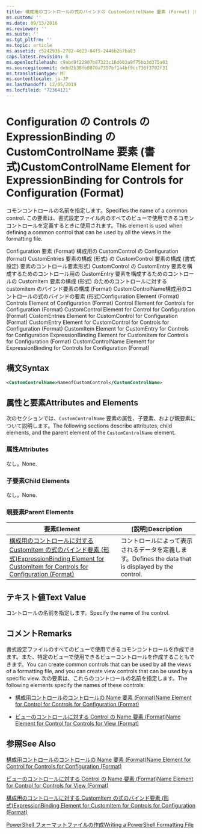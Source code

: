 ```yaml
---
title: 構成用のコントロールの式のバインドの CustomControlName 要素 (Format) |Microsoft Docs
ms.custom: ''
ms.date: 09/13/2016
ms.reviewer: ''
ms.suite: ''
ms.tgt_pltfrm: ''
ms.topic: article
ms.assetid: c5242935-2782-4d23-84f5-2446b2b7ba83
caps.latest.revision: 8
ms.openlocfilehash: c9abd9f22907b87323c16d603a9f75bb3d375a03
ms.sourcegitcommit: debd2b38fb8070a7357bf1a4bf9cc736f3702f31
ms.translationtype: MT
ms.contentlocale: ja-JP
ms.lasthandoff: 12/05/2019
ms.locfileid: "72364121"
---
```

# <a name="customcontrolname-element-for-expressionbinding-for-controls-for-configuration-format"></a><span data-ttu-id="f7f4e-102">Configuration の Controls の ExpressionBinding の CustomControlName 要素 (書式)</span><span class="sxs-lookup"><span data-stu-id="f7f4e-102">CustomControlName Element for ExpressionBinding for Controls for Configuration (Format)</span></span>

<span data-ttu-id="f7f4e-103">コモンコントロールの名前を指定します。</span><span class="sxs-lookup"><span data-stu-id="f7f4e-103">Specifies the name of a common control.</span></span> <span data-ttu-id="f7f4e-104">この要素は、書式設定ファイル内のすべてのビューで使用できるコモンコントロールを定義するときに使用されます。</span><span class="sxs-lookup"><span data-stu-id="f7f4e-104">This element is used when defining a common control that can be used by all the views in the formatting file.</span></span>

<span data-ttu-id="f7f4e-105">Configuration 要素 (Format) 構成用の CustomControl の Configuration (format) CustomEntries 要素の構成 (形式) の CustomControl 要素の構成 (書式設定) 要素のコントロール要素形式) CustomControl の CustomEntry 要素を構成するためのコントロール用の CustomEntry 要素を構成するためのコントロールの CustomItem 要素の構成 (形式) のためのコントロールに対する customitem のバインド要素の構成 (Format) CustomControlName構成用のコントロールの式のバインドの要素 (形式)</span><span class="sxs-lookup"><span data-stu-id="f7f4e-105">Configuration Element (Format) Controls Element of Configuration (Format) Control Element for Controls for Configuration (Format) CustomControl Element for Control for Configuration (Format) CustomEntries Element for CustomControl for Configuration (Format) CustomEntry Element for CustomControl for Controls for Configuration (Format) CustomItem Element for CustomEntry for Controls for Configuration ExpressionBinding Element for CustomItem for Controls for Configuration (Format) CustomControlName Element for ExpressionBinding for Controls for Configuration (Format)</span></span>

## <a name="syntax"></a><span data-ttu-id="f7f4e-106">構文</span><span class="sxs-lookup"><span data-stu-id="f7f4e-106">Syntax</span></span>

```xml
<CustomControlName>NameofCustomControl</CustomControlName>
```

## <a name="attributes-and-elements"></a><span data-ttu-id="f7f4e-107">属性と要素</span><span class="sxs-lookup"><span data-stu-id="f7f4e-107">Attributes and Elements</span></span>

<span data-ttu-id="f7f4e-108">次のセクションでは、`CustomControlName` 要素の属性、子要素、および親要素について説明します。</span><span class="sxs-lookup"><span data-stu-id="f7f4e-108">The following sections describe attributes, child elements, and the parent element of the `CustomControlName` element.</span></span>

### <a name="attributes"></a><span data-ttu-id="f7f4e-109">属性</span><span class="sxs-lookup"><span data-stu-id="f7f4e-109">Attributes</span></span>

<span data-ttu-id="f7f4e-110">なし。</span><span class="sxs-lookup"><span data-stu-id="f7f4e-110">None.</span></span>

### <a name="child-elements"></a><span data-ttu-id="f7f4e-111">子要素</span><span class="sxs-lookup"><span data-stu-id="f7f4e-111">Child Elements</span></span>

<span data-ttu-id="f7f4e-112">なし。</span><span class="sxs-lookup"><span data-stu-id="f7f4e-112">None.</span></span>

### <a name="parent-elements"></a><span data-ttu-id="f7f4e-113">親要素</span><span class="sxs-lookup"><span data-stu-id="f7f4e-113">Parent Elements</span></span>

|<span data-ttu-id="f7f4e-114">要素</span><span class="sxs-lookup"><span data-stu-id="f7f4e-114">Element</span></span>|<span data-ttu-id="f7f4e-115">[説明]</span><span class="sxs-lookup"><span data-stu-id="f7f4e-115">Description</span></span>|
|-------------|-----------------|
|[<span data-ttu-id="f7f4e-116">構成用のコントロールに対する CustomItem の式のバインド要素 (形式)</span><span class="sxs-lookup"><span data-stu-id="f7f4e-116">ExpressionBinding Element for CustomItem for Controls for Configuration (Format)</span></span>](./expressionbinding-element-for-customitem-for-controls-for-configuration-format.md)|<span data-ttu-id="f7f4e-117">コントロールによって表示されるデータを定義します。</span><span class="sxs-lookup"><span data-stu-id="f7f4e-117">Defines the data that is displayed by the control.</span></span>|

## <a name="text-value"></a><span data-ttu-id="f7f4e-118">テキスト値</span><span class="sxs-lookup"><span data-stu-id="f7f4e-118">Text Value</span></span>

<span data-ttu-id="f7f4e-119">コントロールの名前を指定します。</span><span class="sxs-lookup"><span data-stu-id="f7f4e-119">Specify the name of the control.</span></span>

## <a name="remarks"></a><span data-ttu-id="f7f4e-120">コメント</span><span class="sxs-lookup"><span data-stu-id="f7f4e-120">Remarks</span></span>

<span data-ttu-id="f7f4e-121">書式設定ファイルのすべてのビューで使用できるコモンコントロールを作成できます。また、特定のビューで使用できるビューコントロールを作成することもできます。</span><span class="sxs-lookup"><span data-stu-id="f7f4e-121">You can create common controls that can be used by all the views of a formatting file, and you can create view controls that can be used by a specific view.</span></span> <span data-ttu-id="f7f4e-122">次の要素は、これらのコントロールの名前を指定します。</span><span class="sxs-lookup"><span data-stu-id="f7f4e-122">The following elements specify the names of these controls:</span></span>

- [<span data-ttu-id="f7f4e-123">構成用コントロールのコントロールの Name 要素 (Format)</span><span class="sxs-lookup"><span data-stu-id="f7f4e-123">Name Element for Control for Controls for Configuration (Format)</span></span>](./name-element-for-control-for-controls-for-configuration-format.md)

- [<span data-ttu-id="f7f4e-124">ビューのコントロールに対する Control の Name 要素 (Format)</span><span class="sxs-lookup"><span data-stu-id="f7f4e-124">Name Element for Control for Controls for View (Format)</span></span>](./name-element-for-control-for-controls-for-view-format.md)

## <a name="see-also"></a><span data-ttu-id="f7f4e-125">参照</span><span class="sxs-lookup"><span data-stu-id="f7f4e-125">See Also</span></span>

[<span data-ttu-id="f7f4e-126">構成用コントロールのコントロールの Name 要素 (Format)</span><span class="sxs-lookup"><span data-stu-id="f7f4e-126">Name Element for Control for Controls for Configuration (Format)</span></span>](./name-element-for-control-for-controls-for-configuration-format.md)

[<span data-ttu-id="f7f4e-127">ビューのコントロールに対する Control の Name 要素 (Format)</span><span class="sxs-lookup"><span data-stu-id="f7f4e-127">Name Element for Control for Controls for View (Format)</span></span>](./name-element-for-control-for-controls-for-view-format.md)

[<span data-ttu-id="f7f4e-128">構成用のコントロールに対する CustomItem の式のバインド要素 (形式)</span><span class="sxs-lookup"><span data-stu-id="f7f4e-128">ExpressionBinding Element for CustomItem for Controls for Configuration (Format)</span></span>](./expressionbinding-element-for-customitem-for-controls-for-configuration-format.md)

[<span data-ttu-id="f7f4e-129">PowerShell フォーマットファイルの作成</span><span class="sxs-lookup"><span data-stu-id="f7f4e-129">Writing a PowerShell Formatting File</span></span>](./writing-a-powershell-formatting-file.md)
